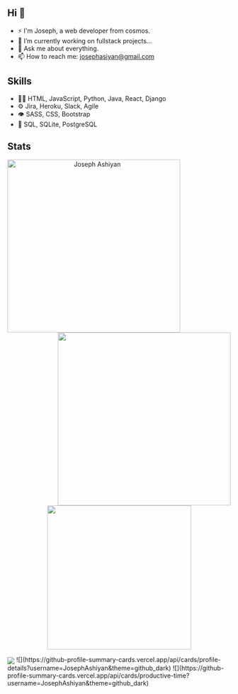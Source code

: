## Hi 👋
-   ⚡ I'm Joseph, a web developer from cosmos.
-  🔭 I’m currently working on fullstack projects...
-  💬 Ask me about everything.
-  📫 How to reach me: josephasiyan@gmail.com

## Skills
- 👨‍💻 HTML, JavaScript, Python, Java, React, Django
- ⚙️ Jira, Heroku, Slack, Agile
- 👁️ SASS, CSS, Bootstrap
- 💽 SQL, SQLite, PostgreSQL

## Stats

<p align=center>
  <div align=center>
    <a href="https://github.com/JosephAshiyan/github-readme-streak-stats" title="Go to Source">
      <img align="left" width=390 src="https://github-readme-streak-stats.herokuapp.com/?user=JosephAshiyan&theme=react&border=61dafb&hide_border=true" alt="Joseph Ashiyan" />
    </a>
    <a href="https://github.com/JosephAshiyan/github-readme-stats" title="Go to Source">
      <img align="right" width=390 src="https://github-readme-stats.vercel.app/api?username=JosephAshiyan&show_icons=true&theme=react&border_color=61dafb&hide_border=true" />
    </a>
  </div>
  <br><br><br><br><br><br><br><br><br>
  <div align=center>
    <a href="https://github.com/JosephAshiyan/github-readme-stats">
      <img width=325 align="center" src="https://github-readme-stats.vercel.app/api/top-langs/?username=JosephAshiyan&hide=c%23,powershell,Mathematica,Ruby,Objective-C,Objective-C%2b%2b,Cuda&title_color=61dafb&text_color=ffffff&icon_color=61dafb&bg_color=20232a&langs_count=8&layout=compact&border_color=61dafb&hide_border=true" />
    </a>
  </div>
  </p>
  <!--
  <br>
  <img src="https://activity-graph.herokuapp.com/graph?username=JosephAshiyan&theme=react-dark&bg_color=20232a&hide_border=true" width="100%"/>
 <img align="center" src="https://github-readme-stats.vercel.app/api?username=JosephAshiyan&show_icons=true&include_all_commits=true&theme=radical" alt="Joseph Ashiyan's github stats" />
-->
<img align="center" src="https://github-readme-stats.vercel.app/api/top-langs/?username=JosephAshiyan&layout=compact&theme=radical" />
![](https://github-profile-summary-cards.vercel.app/api/cards/profile-details?username=JosephAshiyan&theme=github_dark)
![](https://github-profile-summary-cards.vercel.app/api/cards/productive-time?username=JosephAshiyan&theme=github_dark)

<!--
**JosephAshiyan/JosephAshiyan** is a ✨ _special_ ✨ repository because its `README.md` (this file) appears on your GitHub profile.

Here are some ideas to get you started:

- 🔭 I’m currently working on ...
- 🌱 I’m currently learning ...
- 👯 I’m looking to collaborate on ...
- 🤔 I’m looking for help with ...
- 💬 Ask me about ...
- 📫 How to reach me: ...
- 😄 Pronouns: ...
- ⚡ Fun fact: ...
-->
